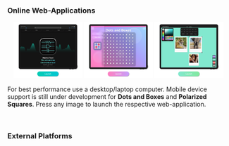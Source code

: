 ### Online Web-Applications 

<p align="center">
<a href="https://michaeltr7.github.io/Mult-e-Tool/"><img src="./Images/Mult-e-Tool.png" width="31%"></a>
<a href="https://michaeltr7.github.io/Dots-and-Boxes/"><img src="./Images/Dots and Boxes.png" width="31%"></a>
<a href="https://michaeltr7.github.io/Polarized-Squares/"><img src="./Images/Polarized Squares.png" width="31%"></a>
</p>

For best performance use a desktop/laptop computer. Mobile device support is still under development for <b>Dots and Boxes</b> and <b>Polarized Squares</b>. Press any image to launch the respective web-application.

<br>

### External Platforms




<!--
**MichaelTr7/MichaelTr7** is a ✨ _special_ ✨ repository because its `README.md` (this file) appears on your GitHub profile.

Here are some ideas to get you started:

- 🔭 I’m currently working on ...
- 🌱 I’m currently learning ...
- 👯 I’m looking to collaborate on ...
- 🤔 I’m looking for help with ...
- 💬 Ask me about ...
- 📫 How to reach me: ...
- 😄 Pronouns: ...
- ⚡ Fun fact: ...
-->
